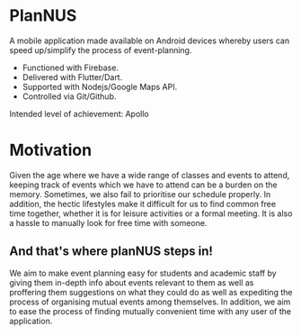 # PlanNUS

A mobile application made available on Android devices whereby users can speed up/simplify the process of event-planning.

- Functioned with Firebase.
- Delivered with Flutter/Dart.
- Supported with Nodejs/Google Maps API.
- Controlled via Git/Github.

Intended level of achievement: Apollo

# Motivation

Given the age where we have a wide range of classes and events to attend, keeping track of events which we have to attend can be a burden on the memory. Sometimes, we also fail to prioritise our schedule properly. In addition, the hectic lifestyles make it difficult for us to find common free time together, whether it is for leisure activities or a formal meeting. It is also a hassle to manually look for free time with someone.


## And that's where planNUS steps in!

We aim to make event planning easy for students and academic staff by giving them in-depth info about events relevant to them as well as proffering them suggestions on what they could do as well as expediting the process of organising mutual events among themselves. In addition, we aim to ease the process of finding mutually convenient time with any user of the application.
